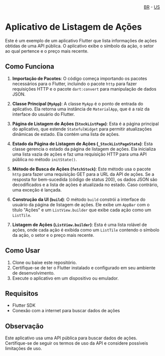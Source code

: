<p align="right">
  <a href="README.pt.md">BR</a> - <a href="README.md">US</a>
</p>

# Aplicativo de Listagem de Ações

Este é um exemplo de um aplicativo Flutter que lista informações de ações obtidas de uma API pública. O aplicativo exibe o símbolo da ação, o setor ao qual pertence e o preço mais recente.

## Como Funciona

1. **Importação de Pacotes**: O código começa importando os pacotes necessários para o Flutter, incluindo o pacote `http` para fazer requisições HTTP e o pacote `dart:convert` para manipulação de dados JSON.

2. **Classe Principal (`MyApp`)**: A classe `MyApp` é o ponto de entrada do aplicativo. Ela retorna uma instância de `MaterialApp`, que é a raiz da interface do usuário do Flutter.

3. **Página de Listagem de Ações (`StockListPage`)**: Esta é a página principal do aplicativo, que estende `StatefulWidget` para permitir atualizações dinâmicas de estado. Ela contém uma lista de ações.

4. **Estado da Página de Listagem de Ações (`_StockListPageState`)**: Esta classe gerencia o estado da página de listagem de ações. Ela inicializa uma lista vazia de ações e faz uma requisição HTTP para uma API pública no método `initState()`.

5. **Método de Busca de Ações (`fetchStock`)**: Este método usa o pacote `http` para fazer uma requisição GET para a URL da API de ações. Se a resposta for bem-sucedida (código de status 200), os dados JSON são decodificados e a lista de ações é atualizada no estado. Caso contrário, uma exceção é lançada.

6. **Construção da UI (`build`)**: O método `build` constrói a interface do usuário da página de listagem de ações. Ele exibe um `AppBar` com o título "Ações" e um `ListView.builder` que exibe cada ação como um `ListTile`.

7. **Listagem de Ações (`ListView.builder`)**: Esta é uma lista rolável de ações, onde cada ação é exibida como um `ListTile` contendo o símbolo da ação, o setor e o preço mais recente.

## Como Usar

1. Clone ou baixe este repositório.
2. Certifique-se de ter o Flutter instalado e configurado em seu ambiente de desenvolvimento.
3. Execute o aplicativo em um dispositivo ou emulador.

## Requisitos

- Flutter SDK
- Conexão com a internet para buscar dados de ações

## Observação

Este aplicativo usa uma API pública para buscar dados de ações. Certifique-se de seguir os termos de uso da API e considere possíveis limitações de uso.
